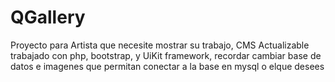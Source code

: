# QGallery
Proyecto para Artista que necesite mostrar su trabajo, CMS Actualizable trabajado con php, bootstrap, y UiKit framework, recordar cambiar base de datos e imagenes que permitan conectar a la base en mysql o elque desees
